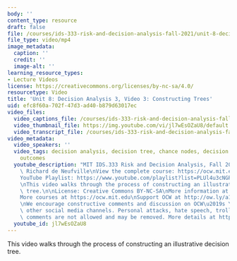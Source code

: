 ```yaml
---
body: ''
content_type: resource
draft: false
file: /courses/ids-333-risk-and-decision-analysis-fall-2021/unit-8-decision-analysis-video-3_360p_16_9.mp4
file_type: video/mp4
image_metadata:
  caption: ''
  credit: ''
  image-alt: ''
learning_resource_types:
- Lecture Videos
license: https://creativecommons.org/licenses/by-nc-sa/4.0/
resourcetype: Video
title: 'Unit 8: Decision Analysis 3, Video 3: Constructing Trees'
uid: efc8f60a-702f-47d3-ad40-b879d63017ec
video_files:
  video_captions_file: /courses/ids-333-risk-and-decision-analysis-fall-2021/1-2L0LSIpoNnJ9fZabcMEhn2na6aPrj8o_transcript.webvtt
  video_thumbnail_file: https://img.youtube.com/vi/jl7wEsOZaU8/default.jpg
  video_transcript_file: /courses/ids-333-risk-and-decision-analysis-fall-2021/1-2L0LSIpoNnJ9fZabcMEhn2na6aPrj8o_transcript.pdf
video_metadata:
  video_speakers: ''
  video_tags: decision analysis, decision tree, chance nodes, decision nodes, probabilities,
    outcomes
  youtube_description: "MIT IDS.333 Risk and Decision Analysis, Fall 2021\nInstructor:\
    \ Richard de Neufville\nView the complete course: https://ocw.mit.edu/IDS-333F21\n\
    YouTube Playlist: https://www.youtube.com/playlist?list=PLUl4u3cNGP62jwhTqp8_1kwrkDkxZhpQC\n\
    \nThis video walks through the process of constructing an illustrative decision\
    \ tree.\n\nLicense: Creative Commons BY-NC-SA\nMore information at https://ocw.mit.edu/terms\n\
    More courses at https://ocw.mit.edu\nSupport OCW at http://ow.ly/a1If50zVRlQ\n\
    \nWe encourage constructive comments and discussion on OCW\u2019s YouTube and\
    \ other social media channels. Personal attacks, hate speech, trolling, and inappropriate\
    \ comments are not allowed and may be removed. More details at https://ocw.mit.edu/comments."
  youtube_id: jl7wEsOZaU8
---
```

This video walks through the process of constructing an illustrative decision tree.